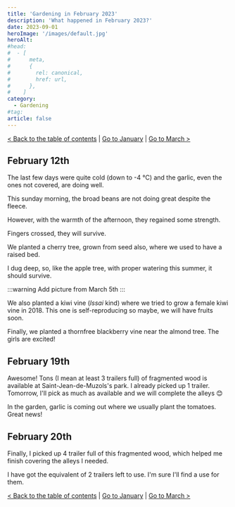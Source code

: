 ```yaml
---
title: 'Gardening in February 2023'
description: 'What happened in February 2023?'
date: 2023-09-01
heroImage: '/images/default.jpg'
heroAlt:
#head:
#  - [
#      meta,
#      {
#        rel: canonical,
#        href: url,
#      },
#    ]
category:
  - Gardening
#tag:
article: false
---
```


[< Back to the table of contents](./README.md) | [Go to January](2023-01.md) | [Go to March >](2023-03.md)

## February 12th

The last few days were quite cold (down to -4 °C) and the garlic, even the ones not covered, are doing well.

This sunday morning, the broad beans are not doing great despite the fleece.

However, with the warmth of the afternoon, they regained some strength.

Fingers crossed, they will survive.

We planted a cherry tree, grown from seed also, where we used to have a raised bed.

I dug deep, so, like the apple tree, with proper watering this summer, it should survive.

:::warning Add picture from March 5th
:::

We also planted a kiwi vine (_Issai_ kind) where we tried to grow a female kiwi vine in 2018.
This one is self-reproducing so maybe, we will have fruits soon.

Finally, we planted a thornfree blackberry vine near the almond tree. The girls are excited!

## February 19th

Awesome! Tons (I mean at least 3 trailers full) of fragmented wood is available at Saint-Jean-de-Muzols's park. I already picked up 1 trailer. Tomorrow, I'll pick as much as available and we will complete the alleys 😊

In the garden, garlic is coming out where we usually plant the tomatoes. Great news!

## February 20th

Finally, I picked up 4 trailer full of this fragmented wood, which helped me finish covering the alleys I needed.

I have got the equivalent of 2 trailers left to use. I'm sure I'll find a use for them.

[< Back to the table of contents](./README.md) | [Go to January](2023-01.md) | [Go to March >](2023-03.md)

